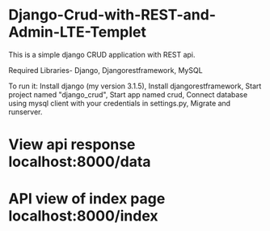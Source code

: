 # Django-Crud-with-REST-and-Admin-LTE-Templet
This is a simple django CRUD application with REST api. 


Required Libraries-
Django, Djangorestframework, MySQL


To run it:
Install django (my version 3.1.5),
Install djangorestframework,
Start project named "django_crud",
Start app named crud,
Connect database using mysql client with your credentials in settings.py,
Migrate and runserver.


# View api response localhost:8000/data

# API view of index page localhost:8000/index
